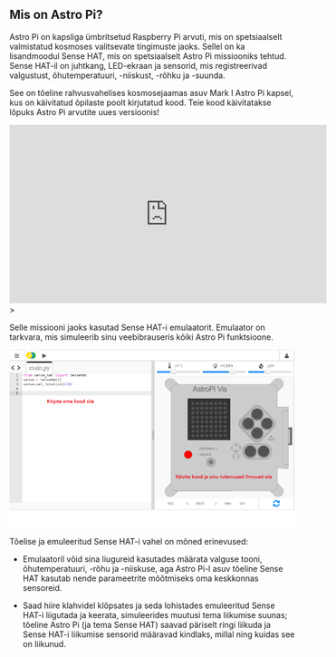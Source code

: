 ## Mis on Astro Pi?

Astro Pi on kapsliga ümbritsetud Raspberry Pi arvuti, mis on spetsiaalselt valmistatud kosmoses valitsevate tingimuste jaoks. Sellel on ka lisandmoodul Sense HAT, mis on spetsiaalselt Astro Pi missiooniks tehtud. Sense HAT-il on juhtkang, LED-ekraan ja sensorid, mis registreerivad valgustust, õhutemperatuuri, -niiskust, -rõhku ja -suunda.

See on tõeline rahvusvahelises kosmosejaamas asuv Mark I Astro Pi kapsel, kus on käivitatud õpilaste poolt kirjutatud kood. Teie kood käivitatakse lõpuks Astro Pi arvutite uues versioonis!


<iframe width="560" height="315" src="https://www.youtube.com/embed/4ykbAJeGPMM" frameborder="0" allow="accelerometer; autoplay; encrypted-media; gyroscope; picture-in-picture" allowfullscreen mark="crwd-mark"></iframe>>

Selle missiooni jaoks kasutad Sense HAT-i emulaatorit. Emulaator on tarkvara, mis simuleerib sinu veebibrauseris kõiki Astro Pi funktsioone.

![A labelled screenshot of the Sense HAT emulator with the code window on the left and the emulator on the right.](images/sense-hat-emulator.png)

Tõelise ja emuleeritud Sense HAT-i vahel on mõned erinevused:

- Emulaatoril võid sina liugureid kasutades määrata valguse tooni, õhutemperatuuri, -rõhu ja -niiskuse, aga Astro Pi-l asuv tõeline Sense HAT kasutab nende parameetrite mõõtmiseks oma keskkonnas sensoreid.

- Saad hiire klahvidel klõpsates ja seda lohistades emuleeritud Sense HAT-i liigutada ja keerata, simuleerides muutusi tema liikumise suunas; tõeline Astro Pi (ja tema Sense HAT) saavad päriselt ringi liikuda ja Sense HAT-i liikumise sensorid määravad kindlaks, millal ning kuidas see on liikunud.
